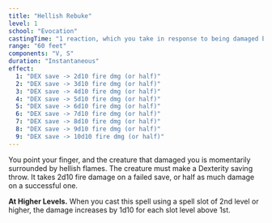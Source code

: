 ```yaml
---
title: "Hellish Rebuke"
level: 1
school: "Evocation"
castingTime: "1 reaction, which you take in response to being damaged by a creature within 60 feet of you that you can see"
range: "60 feet"
components: "V, S"
duration: "Instantaneous"
effect:
  1: "DEX save -> 2d10 fire dmg (or half)"
  2: "DEX save -> 3d10 fire dmg (or half)"
  3: "DEX save -> 4d10 fire dmg (or half)"
  4: "DEX save -> 5d10 fire dmg (or half)"
  5: "DEX save -> 6d10 fire dmg (or half)"
  6: "DEX save -> 7d10 fire dmg (or half)"
  7: "DEX save -> 8d10 fire dmg (or half)"
  8: "DEX save -> 9d10 fire dmg (or half)"
  9: "DEX save -> 10d10 fire dmg (or half)"
---
```


You point your finger, and the creature that damaged you is momentarily surrounded by hellish flames. The creature must make a Dexterity saving throw. It takes 2d10 fire damage on a failed save, or half as much damage on a successful one.

**At Higher Levels.** When you cast this spell using a spell slot of 2nd level or higher, the damage increases by 1d10 for each slot level above 1st.